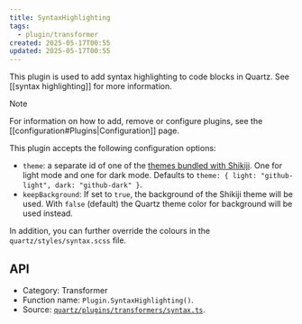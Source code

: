 ```yaml
---
title: SyntaxHighlighting
tags:
  - plugin/transformer
created: 2025-05-17T00:55
updated: 2025-05-17T00:55
---
```


This plugin is used to add syntax highlighting to code blocks in Quartz. See [[syntax highlighting]] for more information.

> [!note]
> For information on how to add, remove or configure plugins, see the [[configuration#Plugins|Configuration]] page.

This plugin accepts the following configuration options:

- `theme`: a separate id of one of the [themes bundled with Shikiji](https://shikiji.netlify.app/themes). One for light mode and one for dark mode. Defaults to `theme: { light: "github-light", dark: "github-dark" }`.
- `keepBackground`: If set to `true`, the background of the Shikiji theme will be used. With `false` (default) the Quartz theme color for background will be used instead.

In addition, you can further override the colours in the `quartz/styles/syntax.scss` file.

## API

- Category: Transformer
- Function name: `Plugin.SyntaxHighlighting()`.
- Source: [`quartz/plugins/transformers/syntax.ts`](https://github.com/jackyzha0/quartz/blob/v4/quartz/plugins/transformers/syntax.ts).

